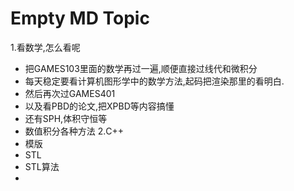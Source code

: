 # Empty MD Topic

1.看数学,怎么看呢
- 把GAMES103里面的数学再过一遍,顺便直接过线代和微积分
- 每天稳定要看计算机图形学中的数学方法,起码把渲染那里的看明白.
- 然后再次过GAMES401
- 以及看PBD的论文,把XPBD等内容搞懂
- 还有SPH,体积守恒等
- 数值积分各种方法
2.C++
- 模版
- STL
- STL算法
- 